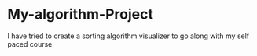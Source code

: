 # My-algorithm-Project
I have tried to create a sorting algorithm visualizer to go along with my self paced course
